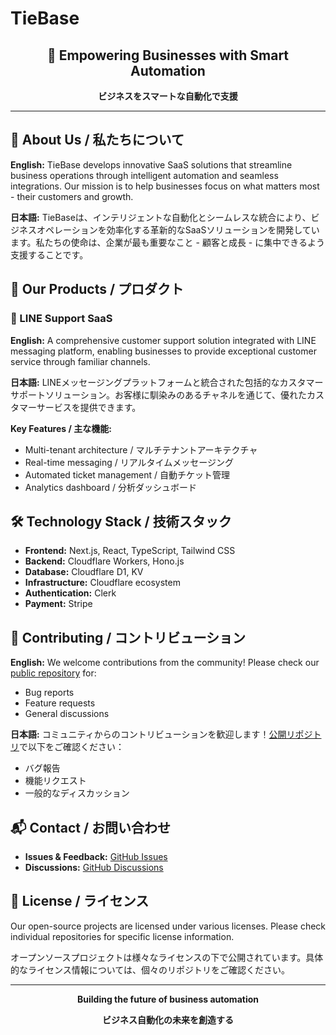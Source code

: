 # TieBase

<div align="center">
  <h2>🎯 Empowering Businesses with Smart Automation</h2>
  <p><strong>ビジネスをスマートな自動化で支援</strong></p>
</div>

---

## 🌟 About Us / 私たちについて

**English:**
TieBase develops innovative SaaS solutions that streamline business operations through intelligent automation and seamless integrations. Our mission is to help businesses focus on what matters most - their customers and growth.

**日本語:**
TieBaseは、インテリジェントな自動化とシームレスな統合により、ビジネスオペレーションを効率化する革新的なSaaSソリューションを開発しています。私たちの使命は、企業が最も重要なこと - 顧客と成長 - に集中できるよう支援することです。

## 🚀 Our Products / プロダクト

### 📱 LINE Support SaaS
**English:**
A comprehensive customer support solution integrated with LINE messaging platform, enabling businesses to provide exceptional customer service through familiar channels.

**日本語:**
LINEメッセージングプラットフォームと統合された包括的なカスタマーサポートソリューション。お客様に馴染みのあるチャネルを通じて、優れたカスタマーサービスを提供できます。

**Key Features / 主な機能:**
- Multi-tenant architecture / マルチテナントアーキテクチャ
- Real-time messaging / リアルタイムメッセージング
- Automated ticket management / 自動チケット管理
- Analytics dashboard / 分析ダッシュボード

## 🛠 Technology Stack / 技術スタック

- **Frontend:** Next.js, React, TypeScript, Tailwind CSS
- **Backend:** Cloudflare Workers, Hono.js
- **Database:** Cloudflare D1, KV
- **Infrastructure:** Cloudflare ecosystem
- **Authentication:** Clerk
- **Payment:** Stripe

## 🤝 Contributing / コントリビューション

**English:**
We welcome contributions from the community! Please check our [public repository](https://github.com/tiebase/info) for:
- Bug reports
- Feature requests
- General discussions

**日本語:**
コミュニティからのコントリビューションを歓迎します！[公開リポジトリ](https://github.com/tiebase/info)で以下をご確認ください：
- バグ報告
- 機能リクエスト
- 一般的なディスカッション

## 📬 Contact / お問い合わせ

- **Issues & Feedback:** [GitHub Issues](https://github.com/tiebase/info/issues)
- **Discussions:** [GitHub Discussions](https://github.com/tiebase/info/discussions)

## 📄 License / ライセンス

Our open-source projects are licensed under various licenses. Please check individual repositories for specific license information.

オープンソースプロジェクトは様々なライセンスの下で公開されています。具体的なライセンス情報については、個々のリポジトリをご確認ください。

---

<div align="center">
  <p><strong>Building the future of business automation</strong></p>
  <p><strong>ビジネス自動化の未来を創造する</strong></p>
</div>